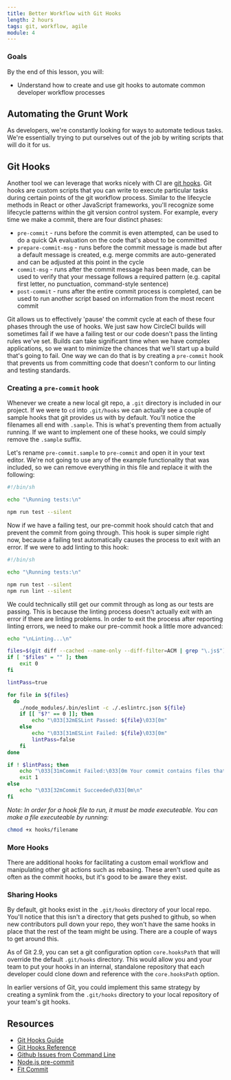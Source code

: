 ```yaml
---
title: Better Workflow with Git Hooks
length: 2 hours
tags: git, workflow, agile
module: 4
---
```


### Goals

By the end of this lesson, you will:

* Understand how to create and use git hooks to automate common developer workflow processes

## Automating the Grunt Work
As developers, we're constantly looking for ways to automate tedious tasks. We're essentially trying to put ourselves out of the job by writing scripts that will do it for us.

## Git Hooks
Another tool we can leverage that works nicely with CI are [git hooks](https://git-scm.com/book/en/v2/Customizing-Git-Git-Hooks). Git hooks are custom scripts that you can write to execute particular tasks during certain points of the git workflow process. Similar to the lifecycle methods in React or other JavaScript frameworks, you'll recognize some lifecycle patterns within the git version control system. For example, every time we make a commit, there are four distinct phases: 

* `pre-commit` - runs before the commit is even attempted, can be used to do a quick QA evaluation on the code that's about to be committed
* `prepare-commit-msg` - runs before the commit message is made but after a default message is created, e.g. merge commits are auto-generated and can be adjusted at this point in the cycle
* `commit-msg` - runs after the commit message has been made, can be used to verify that your message follows a required pattern (e.g. capital first letter, no punctuation, command-style sentence)
* `post-commit` - runs after the entire commit process is completed, can be used to run another script based on information from the most recent commit

Git allows us to effectively 'pause' the commit cycle at each of these four phases through the use of hooks. We just saw how CircleCI builds will sometimes fail if we have a failing test or our code doesn't pass the linting rules we've set. Builds can take significant time when we have complex applications, so we want to minimize the chances that we'll start up a build that's going to fail. One way we can do that is by creating a `pre-commit` hook that prevents us from committing code that doesn't conform to our linting and testing standards.

### Creating a `pre-commit` hook
Whenever we create a new local git repo, a `.git` directory is included in our project. If we were to `cd` into `.git/hooks` we can actually see a couple of sample hooks that git provides us with by default. You'll notice the filenames all end with `.sample`. This is what's preventing them from actually running. If we want to implement one of these hooks, we could simply remove the `.sample` suffix. 

Let's rename `pre-commit.sample` to `pre-commit` and open it in your text editor. We're not going to use any of the example functionality that was included, so we can remove everything in this file and replace it with the following:

```bash
#!/bin/sh

echo "\Running tests:\n"

npm run test --silent
```

Now if we have a failing test, our pre-commit hook should catch that and prevent the commit from going through. This hook is super simple right now, because a failing test automatically causes the process to exit with an error. If we were to add linting to this hook:

```bash
#!/bin/sh

echo "\Running tests:\n"

npm run test --silent
npm run lint --silent
```

We could technically still get our commit through as long as our tests are passing. This is because the linting process doesn't actually exit with an error if there are linting problems. In order to exit the process after reporting linting errors, we need to make our pre-commit hook a little more advanced:

```bash
echo "\nLinting...\n"

files=$(git diff --cached --name-only --diff-filter=ACM | grep "\.js$")
if [ "$files" = "" ]; then 
    exit 0 
fi

lintPass=true

for file in ${files}
  do
    ./node_modules/.bin/eslint -c ./.eslintrc.json ${file}
    if [[ "$?" == 0 ]]; then
        echo "\033[32mESLint Passed: ${file}\033[0m"
    else
        echo "\033[31mESLint Failed: ${file}\033[0m"
        lintPass=false
    fi
done

if ! $lintPass; then
    echo "\033[31mCommit Failed:\033[0m Your commit contains files that should pass JSHint but do not. Please fix the JSHint errors and try again.\n"
    exit 1
else
    echo "\033[32mCommit Succeeded\033[0m\n"
fi
```

*Note: In order for a hook file to run, it must be made executeable. You can make a file executeable by running:* 

```bash
chmod +x hooks/filename
```

### More Hooks
There are additional hooks for facilitating a custom email workflow and manipulating other git actions such as rebasing. These aren't used quite as often as the commit hooks, but it's good to be aware they exist.

### Sharing Hooks
By default, git hooks exist in the `.git/hooks` directory of your local repo. You'll notice that this isn't a directory that gets pushed to github, so when new contributors pull down your repo, they won't have the same hooks in place that the rest of the team might be using. There are a couple of ways to get around this.

As of Git 2.9, you can set a git configuration option `core.hooksPath` that will override the default `.git/hooks` directory. This would allow you and your team to put your hooks in an internal, standalone repository that each developer could clone down and reference with the `core.hooksPath` option.

In earlier versions of Git, you could implement this same strategy by creating a symlink from the `.git/hooks` directory to your local repository of your team's git hooks.

## Resources

* [Git Hooks Guide](https://git-scm.com/book/en/v2/Customizing-Git-Git-Hooks)
* [Git Hooks Reference](https://git-scm.com/docs/githooks)
* [Github Issues from Command Line](https://github.com/stephencelis/ghi)
* [Node.js pre-commit](https://github.com/observing/pre-commit)
* [Fit Commit](https://github.com/m1foley/fit-commit)
